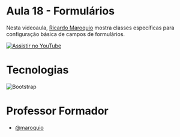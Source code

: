 
# Aula 18 - Formulários

Nesta videoaula, [Ricardo Maroquio](https://github.com/maroquio) mostra classes específicas para configuração básica de campos de formulários.

[![Assistir no YouTube](https://img.youtube.com/vi/YAT_lkd09XU/maxresdefault.jpg)](https://youtu.be/YAT_lkd09XU)

# Tecnologias

![Bootstrap](https://img.shields.io/badge/Bootstrap-6d11ea?style=for-the-badge&logo=bootstrap&logoColor=white)


# Professor Formador

- [@maroquio](https://github.com/maroquio)